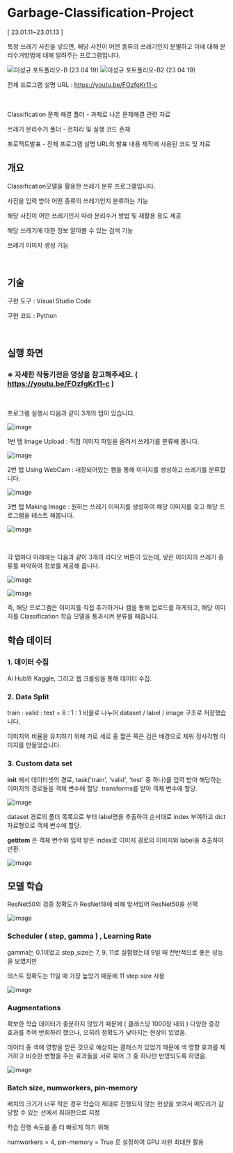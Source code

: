 # Garbage-Classification-Project
[ 23.01.11~23.01.13 ]

특정 쓰레기 사진을 넣으면, 해당 사진이 어떤 종류의 쓰레기인지 분별하고 이에 대해 분리수거방법에 대해 알려주는 프로그램입니다.

![이성규 포트폴리오-B (23 04 19)](https://user-images.githubusercontent.com/101550112/233021638-8dc4909b-2c96-4def-a652-c5cdfc47eb23.png)
![이성규 포트폴리오-B2 (23 04 19)](https://user-images.githubusercontent.com/101550112/233021648-7f05077c-d08e-4efb-9a1e-e6149c1649ee.png)

전체 프로그램 설명 URL :  https://youtu.be/FOzfgKr11-c
<br>
<br>
<br>

Classification 문제 해결 폴더 - 과제로 나온 문제해결 관련 자료

쓰레기 분리수거 폴더 - 전처리 및 실행 코드 존재

프로젝트발표 - 전체 프로그램 설명 URL의 발표 내용 제작에 사용된 코드 및 자료


## 개요
Classification모델을 활용한 쓰레기 분류 프로그램입니다.

사진을 입력 받아 어떤 종류의 쓰레기인지 분류하는 기능


해당 사진이 어떤 쓰레기인지 따라 분리수거 방법 및 재활용 용도 제공


해당 쓰레기에 대한 정보 알아볼 수 있는 검색 기능


쓰레기 이미지 생성 기능

<br>

## 기술
구현 도구 : Visual Studio Code

구현 코드 : Python

<br>

## 실행 화면

### ※ 자세한 작동기전은 영상을 참고해주세요. ( https://youtu.be/FOzfgKr11-c )

<br>

프로그램 실행시 다음과 같이 3개의 탭이 있습니다.


![image](https://user-images.githubusercontent.com/101550112/233297295-89ab3b2d-2568-4aa8-9467-4fccebda1e37.png)

1번 탭 Image Upload : 직접 이미지 파일을 올려서 쓰레기를 분류해 봅니다.

![image](https://user-images.githubusercontent.com/101550112/233296961-479fd597-ecfe-4112-b651-56a4dee99a1b.png)

2번 탭 Using WebCam : 내장되어있는 캠을 통해 이미지를 생성하고 쓰레기를 분류합니다.

![image](https://user-images.githubusercontent.com/101550112/233304292-7bfe2f15-8593-461c-b9ce-e0bbee21ea77.png)

3번 탭 Making Image : 원하는 쓰레기 이미지를 생성하여 해당 이미지를 갖고 해당 프로그램을 테스트 해봅니다.

![image](https://user-images.githubusercontent.com/101550112/233321363-f3b6eca3-1f10-4920-aa0e-e67a46f6a158.png)

<br>

각 탭마다 아래에는 다음과 같이 3개의 라디오 버튼이 있는데, 넣은 이미지의 쓰레기 종류를 파악하여 정보를 제공해 줍니다.

![image](https://user-images.githubusercontent.com/101550112/233424128-5581c757-c248-4cb8-b6d9-adafb255df20.png)

![image](https://user-images.githubusercontent.com/101550112/233424513-59de4535-2ee8-4174-974f-431e3e5fd31b.png)
<br>



즉, 해당 프로그램은 이미지를 직접 추가하거나 캠을 통해 업로드를 하게되고, 해당 이미지를 Classification 학습 모델을 통과시켜 분류를 해줍니다.

## 학습 데이터

### 1. 데이터 수집

   Ai Hub와 Kaggle, 그리고 웹 크롤링을 통해 데이터 수집.
   
### 2. Data Split

   train : valid : test = 8 : 1 : 1 비율로 나누어 dataset / label / image 구조로 저장했습니다.

   이미지의 비율을 유지하기 위해 가로 세로 중 짧은 쪽은 검은 배경으로 채워 정사각형 이미지를 만들었습니다.

### 3. Custom data set

   __init__ 에서 데이터셋의 경로, task('train', 'valid', 'test' 중 하나)를 입력 받아 해당하는 이미지의 경로들을 객체 변수에 할당.
   transforms를 받아 객체 변수에 할당.

   ![image](https://github.com/user-attachments/assets/0f1da00c-eb95-4434-815a-f99592b90e00)

   dataset 경로의 폴더 목록으로 부터 label명을 추출하여 순서대로 index 부여하고 dict 자료형으로 객체 변수에 할당.

   __getitem__ 은 객체 변수와 입력 받은 index로 이미지 경로의 이미지와 label을 추출하여 반환.

   ![image](https://github.com/user-attachments/assets/5b6dd1f2-6264-488e-9dbb-789536a05de4)



## 모델 학습

ResNet50의 검증 정확도가 ResNet18에 비해 앞서있어 ResNet50을 선택

![image](https://github.com/user-attachments/assets/5c783c4a-f060-4f7a-ae9b-aaecef4ca1be)

### Scheduler ( step, gamma ) , Learning Rate

gamma는 0.1이었고 step_size는 7, 9, 11로 실험했는데 9일 때 전반적으로 좋은 성능을 보였지만

테스트 정확도는 11일 때 가장 높았기 때문에 11 step size 사용

![image](https://github.com/user-attachments/assets/bdc8efeb-5dd5-4d26-a73d-88a5882c0107)

### Augmentations 

확보한 학습 데이터가 충분하지 않았기 때문에 ( 클래스당 1000장 내외 ) 다양한 증강 효과를 주어 반회하려 했으나, 오히려 정확도가 낮아지는 현상이 있었음.

데이터 중 색에 영향을 받은 것으로 예상되는 클래스가 있었기 때문에 색 영향 효과를 제거하고 비슷한 변형을 주는 효과들을 서로 묶어 그 중 하나만 반영되도록 하였음.

![image](https://github.com/user-attachments/assets/b0b8694f-ad5b-45fa-9536-d8311881c88d)

### Batch size, numworkers, pin-memory 

배치의 크기가 너무 작은 경우 학습이 제대로 진행되지 않는 현상을 보여서 메모리가 감당할 수 있는 선에서 최대한으로 지정

학습 진행 속도를 좀 더 빠르게 하기 위해 

numworkers = 4, pin-memory = True 로 설정하여 GPU 자원 최대한 활용

